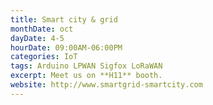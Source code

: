 ```yaml
---
title: Smart city & grid
monthDate: oct
dayDate: 4-5
hourDate: 09:00AM-06:00PM
categories: IoT
tags: Arduino LPWAN Sigfox LoRaWAN
excerpt: Meet us on **H11** booth.
website: http://www.smartgrid-smartcity.com
---
```


